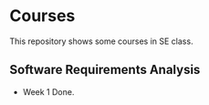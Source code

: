 # Courses

This repository shows some courses in SE class.

## Software Requirements Analysis

- Week 1 Done.
